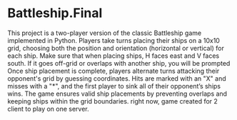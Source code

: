 # Battleship.Final
This project is a two-player version of the classic Battleship game implemented in Python. Players take turns placing their ships on a 10x10 grid, choosing both the position and orientation (horizontal or vertical) for each ship. Make sure that when placing ships, H faces east and V faces south. If it goes off-grid or overlaps with another ship, you will be prompted Once ship placement is complete, players alternate turns attacking their opponent's grid by guessing coordinates. Hits are marked with an "X" and misses with a "*", and the first player to sink all of their opponent’s ships wins. The game ensures valid ship placements by preventing overlaps and keeping ships within the grid boundaries. right now, game created for 2 client to play on one server.


